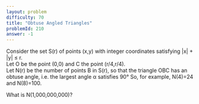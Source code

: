 ```yaml
---
layout: problem
difficulty: 70
title: "Obtuse Angled Triangles"
problemId: 210
answer: -1
---
```

Consider the set S(r) of points (x,y) with integer coordinates satisfying |x| + |y| ≤ r.   
 Let O be the point (0,0) and C the point (r/4,r/4).   
 Let N(r) be the number of points B in S(r), so that the triangle OBC has an obtuse angle, i.e. the largest angle α satisfies 90° So, for example, N(4)=24 and N(8)=100.

 What is N(1,000,000,000)?